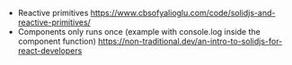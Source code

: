 - Reactive primitives https://www.cbsofyalioglu.com/code/solidjs-and-reactive-primitives/
- Components only runs once (example with console.log inside the component
  function) https://non-traditional.dev/an-intro-to-solidjs-for-react-developers
